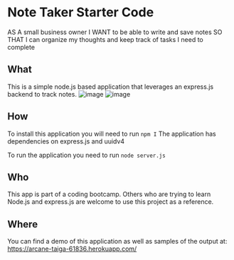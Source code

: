 # Note Taker Starter Code 
AS A small business owner I WANT to be able to write and save notes SO THAT I can organize my thoughts and keep track of tasks I need to complete

## What
This is a simple node.js based application that leverages an express.js backend to track notes. 
![image](https://user-images.githubusercontent.com/119005046/231276552-bf882bfa-ee0c-406d-95f1-ea9e3dc9b0ec.png)
![image](https://user-images.githubusercontent.com/119005046/231276683-52b1adc2-e1e0-4788-be48-26797a9b74f3.png)


## How
To install this application you will need to run `npm I`
The application has dependencies on express.js and uuidv4

To run the application you need to run `node server.js`  

## Who
This app is part of a coding bootcamp.
Others who are trying to learn Node.js and express.js are welcome to use this project as a reference. 

## Where
You can find a demo of this application as well as samples of the output at: https://arcane-taiga-61836.herokuapp.com/
